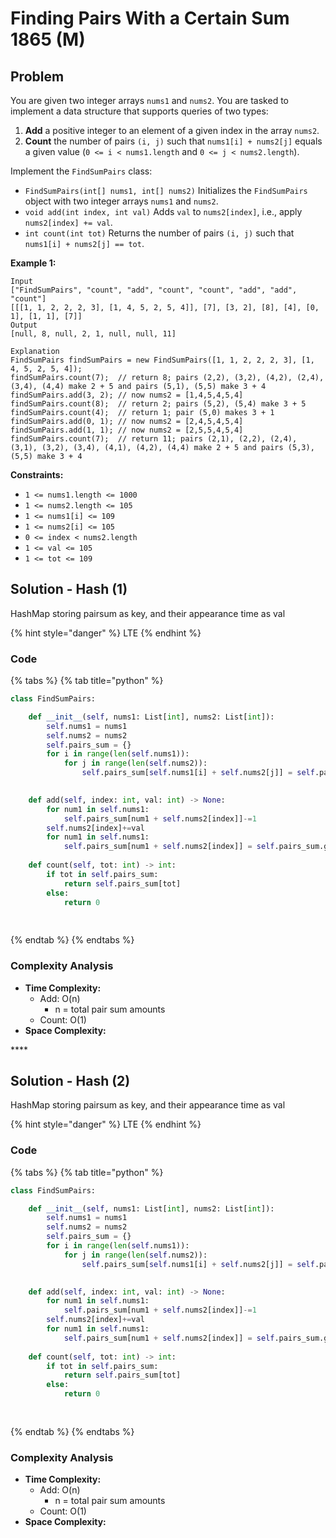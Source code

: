 # Finding Pairs With a Certain Sum 1865 \(M\)

## Problem



You are given two integer arrays `nums1` and `nums2`. You are tasked to implement a data structure that supports queries of two types:

1. **Add** a positive integer to an element of a given index in the array `nums2`.
2. **Count** the number of pairs `(i, j)` such that `nums1[i] + nums2[j]` equals a given value \(`0 <= i < nums1.length` and `0 <= j < nums2.length`\).

Implement the `FindSumPairs` class:

* `FindSumPairs(int[] nums1, int[] nums2)` Initializes the `FindSumPairs` object with two integer arrays `nums1` and `nums2`.
* `void add(int index, int val)` Adds `val` to `nums2[index]`, i.e., apply `nums2[index] += val`.
* `int count(int tot)` Returns the number of pairs `(i, j)` such that `nums1[i] + nums2[j] == tot`.

**Example 1:**

```text
Input
["FindSumPairs", "count", "add", "count", "count", "add", "add", "count"]
[[[1, 1, 2, 2, 2, 3], [1, 4, 5, 2, 5, 4]], [7], [3, 2], [8], [4], [0, 1], [1, 1], [7]]
Output
[null, 8, null, 2, 1, null, null, 11]

Explanation
FindSumPairs findSumPairs = new FindSumPairs([1, 1, 2, 2, 2, 3], [1, 4, 5, 2, 5, 4]);
findSumPairs.count(7);  // return 8; pairs (2,2), (3,2), (4,2), (2,4), (3,4), (4,4) make 2 + 5 and pairs (5,1), (5,5) make 3 + 4
findSumPairs.add(3, 2); // now nums2 = [1,4,5,4,5,4]
findSumPairs.count(8);  // return 2; pairs (5,2), (5,4) make 3 + 5
findSumPairs.count(4);  // return 1; pair (5,0) makes 3 + 1
findSumPairs.add(0, 1); // now nums2 = [2,4,5,4,5,4]
findSumPairs.add(1, 1); // now nums2 = [2,5,5,4,5,4]
findSumPairs.count(7);  // return 11; pairs (2,1), (2,2), (2,4), (3,1), (3,2), (3,4), (4,1), (4,2), (4,4) make 2 + 5 and pairs (5,3), (5,5) make 3 + 4
```

**Constraints:**

* `1 <= nums1.length <= 1000`
* `1 <= nums2.length <= 105`
* `1 <= nums1[i] <= 109`
* `1 <= nums2[i] <= 105`
* `0 <= index < nums2.length`
* `1 <= val <= 105`
* `1 <= tot <= 109`

## Solution - Hash \(1\)

HashMap storing pairsum as key, and their appearance time as val 

{% hint style="danger" %}
LTE
{% endhint %}

### Code

{% tabs %}
{% tab title="python" %}
```python
class FindSumPairs:

    def __init__(self, nums1: List[int], nums2: List[int]):
        self.nums1 = nums1
        self.nums2 = nums2
        self.pairs_sum = {}
        for i in range(len(self.nums1)):
            for j in range(len(self.nums2)):
                self.pairs_sum[self.nums1[i] + self.nums2[j]] = self.pairs_sum.get(self.nums1[i] + self.nums2[j], 0) + 1
        

    def add(self, index: int, val: int) -> None:
        for num1 in self.nums1:
            self.pairs_sum[num1 + self.nums2[index]]-=1
        self.nums2[index]+=val
        for num1 in self.nums1:
            self.pairs_sum[num1 + self.nums2[index]] = self.pairs_sum.get(num1 + self.nums2[index], 0) + 1
    
    def count(self, tot: int) -> int:
        if tot in self.pairs_sum:
            return self.pairs_sum[tot]
        else:
            return 0
                    
        
```
{% endtab %}
{% endtabs %}

### Complexity Analysis

* **Time Complexity:**
  * Add: O\(n\)
    * n = total pair sum amounts
  * Count: O\(1\)
* **Space Complexity:**

\*\*\*\*

## Solution - Hash \(2\)

HashMap storing pairsum as key, and their appearance time as val 

{% hint style="danger" %}
LTE
{% endhint %}

### Code

{% tabs %}
{% tab title="python" %}
```python
class FindSumPairs:

    def __init__(self, nums1: List[int], nums2: List[int]):
        self.nums1 = nums1
        self.nums2 = nums2
        self.pairs_sum = {}
        for i in range(len(self.nums1)):
            for j in range(len(self.nums2)):
                self.pairs_sum[self.nums1[i] + self.nums2[j]] = self.pairs_sum.get(self.nums1[i] + self.nums2[j], 0) + 1
        

    def add(self, index: int, val: int) -> None:
        for num1 in self.nums1:
            self.pairs_sum[num1 + self.nums2[index]]-=1
        self.nums2[index]+=val
        for num1 in self.nums1:
            self.pairs_sum[num1 + self.nums2[index]] = self.pairs_sum.get(num1 + self.nums2[index], 0) + 1
    
    def count(self, tot: int) -> int:
        if tot in self.pairs_sum:
            return self.pairs_sum[tot]
        else:
            return 0
                    
        
```
{% endtab %}
{% endtabs %}

### Complexity Analysis

* **Time Complexity:**
  * Add: O\(n\)
    * n = total pair sum amounts
  * Count: O\(1\)
* **Space Complexity:**

